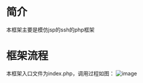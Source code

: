# 简介
本框架主要是模仿jsp的ssh的php框架
# 框架流程
本框架入口文件为index.php，调用过程如图：
![image](https://github.com/similing4/php-ssh/blob/master/php-ssh_lct.png)
